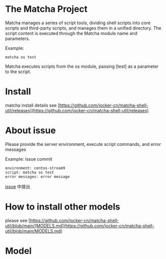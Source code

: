# The Matcha Project

Matcha manages a series of script tools, dividing shell scripts into core scripts and third-party scripts,
and manages them in a unified directory. 
The script content is executed through the Matcha module name and parameters.

Example:

```shell
matcha os test
``` 
Matcha executes scripts from the os module, passing [test] as a parameter to the script.

# Install

matcha install details see [https://github.com/jocker-cn/matcha-shell-util/releases](https://github.com/jocker-cn/matcha-shell-util/releases)

# About issue

Please provide the server environment, execute script commands, and error messages

Example: issue commit
```
environment: centos-stream9
script: matcha os test
error messages: error message
```

[issue](https://github.com/jocker-cn/matcha-shell-util/issues) 中提出

# How to install other models

please see [https://github.com/jocker-cn/matcha-shell-util/blob/main/[MODELS.md](https://github.com/jocker-cn/matcha-shell-util/blob/main/MODELS.md)

# Model 